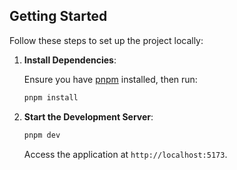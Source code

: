 ## Getting Started

Follow these steps to set up the project locally:


1. **Install Dependencies**:

   Ensure you have [pnpm](https://pnpm.io/) installed, then run:

   ```bash
   pnpm install
   ```

2. **Start the Development Server**:

   ```bash
   pnpm dev
   ```

   Access the application at `http://localhost:5173`.
